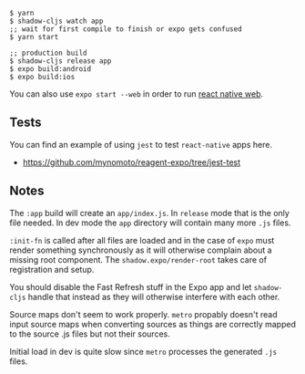 ```
$ yarn
$ shadow-cljs watch app
;; wait for first compile to finish or expo gets confused
$ yarn start

;; production build
$ shadow-cljs release app
$ expo build:android
$ expo build:ios
```

You can also use `expo start --web` in order to run [react native web](https://github.com/necolas/react-native-web).

## Tests

You can find an example of using `jest` to test `react-native` apps here.

- https://github.com/mynomoto/reagent-expo/tree/jest-test

## Notes

The `:app` build will create an `app/index.js`. In `release` mode that is the only file needed. In dev mode the `app` directory will contain many more `.js` files.

`:init-fn` is called after all files are loaded and in the case of `expo` must render something synchronously as it will otherwise complain about a missing root component. The `shadow.expo/render-root` takes care of registration and setup.

You should disable the Fast Refresh stuff in the Expo app and let `shadow-cljs` handle that instead as they will otherwise interfere with each other.

Source maps don't seem to work properly. `metro` propably doesn't read input source maps when converting sources as things are correctly mapped to the source .js files but not their sources.

Initial load in dev is quite slow since `metro` processes the generated `.js` files.
